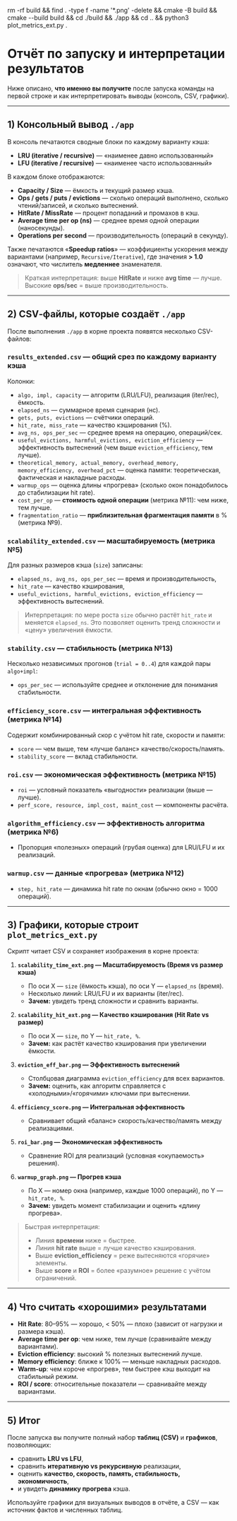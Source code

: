 rm -rf build && find . -type f -name '*.png' -delete && cmake -B build && cmake --build build && cd ./build && ./app && cd .. && python3 plot_metrics_ext.py .

# Отчёт по запуску и интерпретации результатов

Ниже описано, **что именно вы получите** после запуска команды на первой строке и как интерпретировать выводы (консоль, CSV, графики).

---

## 1) Консольный вывод `./app`

В консоль печатаются сводные блоки по каждому варианту кэша:
- **LRU (iterative / recursive)** — «наименее давно использованный»
- **LFU (iterative / recursive)** — «наименее часто использованный»

В каждом блоке отображаются:
- **Capacity / Size** — ёмкость и текущий размер кэша.
- **Ops / gets / puts / evictions** — сколько операций выполнено, сколько чтений/записей, и сколько вытеснений.
- **HitRate / MissRate** — процент попаданий и промахов в кэш.
- **Average time per op (ns)** — среднее время одной операции (наносекунды).
- **Operations per second** — производительность (операций в секунду).

Также печатаются «**Speedup ratios**» — коэффициенты ускорения между вариантами (например, `Recursive/Iterative`), где значения **> 1.0** означают, что числитель **медленнее** знаменателя.

> Краткая интерпретация: выше **HitRate** и ниже **avg time** — лучше. Высокие **ops/sec** = выше производительность.

---

## 2) CSV‑файлы, которые создаёт `./app`

После выполнения `./app` в корне проекта появятся несколько CSV-файлов:

### `results_extended.csv` — общий срез по каждому варианту кэша
Колонки:
- `algo, impl, capacity` — алгоритм (LRU/LFU), реализация (iter/rec), ёмкость.
- `elapsed_ns` — суммарное время сценария (нс).
- `gets, puts, evictions` — счётчики операций.
- `hit_rate, miss_rate` — качество кэширования (%).
- `avg_ns, ops_per_sec` — среднее время на операцию, операций/сек.
- `useful_evictions, harmful_evictions, eviction_efficiency` — эффективность вытеснений (чем выше `eviction_efficiency`, тем лучше).
- `theoretical_memory, actual_memory, overhead_memory, memory_efficiency, overhead_pct` — оценка памяти: теоретическая, фактическая и накладные расходы.
- `warmup_ops` — оценка длины «прогрева» (сколько окон понадобилось до стабилизации hit rate).
- `cost_per_op` — **стоимость одной операции** (метрика №11): чем ниже, тем лучше.
- `fragmentation_ratio` — **приблизительная фрагментация памяти** в % (метрика №9).

### `scalability_extended.csv` — масштабируемость (метрика №5)
Для разных размеров кэша (`size`) записаны:
- `elapsed_ns, avg_ns, ops_per_sec` — время и производительность,
- `hit_rate` — качество кэширования,
- `useful_evictions, harmful_evictions, eviction_efficiency` — эффективность вытеснений.

> Интерпретация: по мере роста `size` обычно растёт `hit_rate` и меняется `elapsed_ns`. Это позволяет оценить тренд сложности и «цену» увеличения ёмкости.

### `stability.csv` — стабильность (метрика №13)
Несколько независимых прогонов (`trial = 0..4`) для каждой пары `algo+impl`:
- `ops_per_sec` — используйте среднее и отклонение для понимания стабильности.

### `efficiency_score.csv` — интегральная эффективность (метрика №14)
Содержит комбинированный скор с учётом hit rate, скорости и памяти:
- `score` — чем выше, тем «лучше баланс» качество/скорость/память.
- `stability_score` — вклад стабильности.

### `roi.csv` — экономическая эффективность (метрика №15)
- `roi` — условный показатель «выгодности» реализации (выше — лучше).
- `perf_score, resource, impl_cost, maint_cost` — компоненты расчёта.

### `algorithm_efficiency.csv` — эффективность алгоритма (метрика №6)
- Пропорция «полезных» операций (грубая оценка) для LRU/LFU и их реализаций.

### `warmup.csv` — данные «прогрева» (метрика №12)
- `step, hit_rate` — динамика hit rate по окнам (обычно окно = 1000 операций).

---

## 3) Графики, которые строит `plot_metrics_ext.py`

Скрипт читает CSV и сохраняет изображения в корне проекта:

1. **`scalability_time_ext.png` — Масштабируемость (Время vs размер кэша)**  
   - По оси X — `size` (ёмкость кэша), по оси Y — `elapsed_ns` (время).
   - Несколько линий: LRU/LFU и их варианты (iter/rec).  
   - **Зачем:** увидеть тренд сложности и сравнить варианты.

2. **`scalability_hit_ext.png` — Качество кэширования (Hit Rate vs размер)**  
   - По оси X — `size`, по Y — `hit_rate, %`.
   - **Зачем:** как растёт качество кэширования при увеличении ёмкости.

3. **`eviction_eff_bar.png` — Эффективность вытеснений**  
   - Столбцовая диаграмма `eviction_efficiency` для всех вариантов.
   - **Зачем:** оценить, как алгоритм справляется с «холодными»/«горячими» ключами при вытеснении.

4. **`efficiency_score.png` — Интегральная эффективность**  
   - Сравнивает общий «баланс» скорость/качество/память между реализациями.

5. **`roi_bar.png` — Экономическая эффективность**  
   - Сравнение ROI для реализаций (условная «окупаемость» решения).

6. **`warmup_graph.png` — Прогрев кэша**  
   - По X — номер окна (например, каждые 1000 операций), по Y — `hit_rate, %`.
   - **Зачем:** увидеть момент стабилизации и оценить «длину прогрева».

> Быстрая интерпретация:
> - Линия **времени** ниже = быстрее.  
> - Линия **hit rate** выше = лучше качество кэширования.  
> - Выше **eviction_efficiency** = реже вытесняются «горячие» элементы.  
> - Выше **score** и **ROI** = более «разумное» решение с учётом ограничений.

---

## 4) Что считать «хорошими» результатами

- **Hit Rate**: 80–95% — хорошо, < 50% — плохо (зависит от нагрузки и размера кэша).
- **Average time per op**: чем ниже, тем лучше (сравнивайте между вариантами).
- **Eviction efficiency**: высокий % полезных вытеснений лучше.
- **Memory efficiency**: ближе к 100% — меньше накладных расходов.
- **Warm-up**: чем короче «прогрев», тем быстрее кэш выходит на стабильный режим.
- **ROI / score**: относительные показатели — сравнивайте между вариантами.

---

## 5) Итог

После запуска вы получите полный набор **таблиц (CSV)** и **графиков**, позволяющих:
- сравнить **LRU vs LFU**,
- сравнить **итеративную vs рекурсивную** реализации,
- оценить **качество, скорость, память, стабильность, экономичность**,
- и увидеть **динамику прогрева** кэша.

Используйте графики для визуальных выводов в отчёте, а CSV — как источник фактов и численных таблиц.
